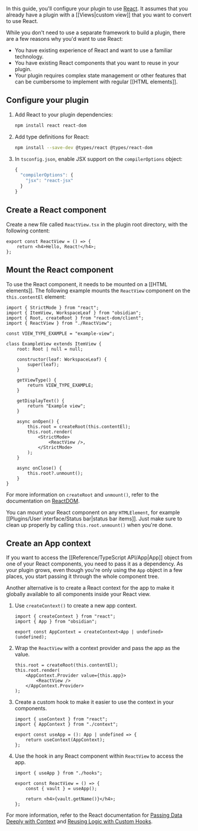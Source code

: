 In this guide, you'll configure your plugin to use [React](https://react.dev/). It assumes that you already have a plugin with a [[Views|custom view]] that you want to convert to use React.

While you don't need to use a separate framework to build a plugin, there are a few reasons why you'd want to use React:

-   You have existing experience of React and want to use a familiar technology.
-   You have existing React components that you want to reuse in your plugin.
-   Your plugin requires complex state management or other features that can be cumbersome to implement with regular [[HTML elements]].

## Configure your plugin

1. Add React to your plugin dependencies:

    ```bash
    npm install react react-dom
    ```

2. Add type definitions for React:

    ```bash
    npm install --save-dev @types/react @types/react-dom
    ```

3. In `tsconfig.json`, enable JSX support on the `compilerOptions` object:

    ```ts
    {
      "compilerOptions": {
        "jsx": "react-jsx"
      }
    }
    ```

## Create a React component

Create a new file called `ReactView.tsx` in the plugin root directory, with the following content:

```tsx title="ReactView.tsx"
export const ReactView = () => {
	return <h4>Hello, React!</h4>;
};
```

## Mount the React component

To use the React component, it needs to be mounted on a [[HTML elements]]. The following example mounts the `ReactView` component on the `this.contentEl` element:

```tsx
import { StrictMode } from "react";
import { ItemView, WorkspaceLeaf } from "obsidian";
import { Root, createRoot } from "react-dom/client";
import { ReactView } from "./ReactView";

const VIEW_TYPE_EXAMPLE = "example-view";

class ExampleView extends ItemView {
	root: Root | null = null;

	constructor(leaf: WorkspaceLeaf) {
		super(leaf);
	}

	getViewType() {
		return VIEW_TYPE_EXAMPLE;
	}

	getDisplayText() {
		return "Example view";
	}

	async onOpen() {
		this.root = createRoot(this.contentEl);
		this.root.render(
			<StrictMode>
				<ReactView />,
			</StrictMode>
		);
	}

	async onClose() {
		this.root?.unmount();
	}
}
```

For more information on `createRoot` and `unmount()`, refer to the documentation on [ReactDOM](https://react.dev/reference/react-dom/client/createRoot#root-render).

You can mount your React component on any `HTMLElement`, for example [[Plugins/User interface/Status bar|status bar items]]. Just make sure to clean up properly by calling `this.root.unmount()` when you're done.

## Create an App context

If you want to access the [[Reference/TypeScript API/App|App]] object from one of your React components, you need to pass it as a dependency. As your plugin grows, even though you're only using the `App` object in a few places, you start passing it through the whole component tree.

Another alternative is to create a React context for the app to make it globally available to all components inside your React view.

1. Use `createContext()` to create a new app context.

    ```tsx title="context.ts"
    import { createContext } from "react";
    import { App } from "obsidian";

    export const AppContext = createContext<App | undefined>(undefined);
    ```

2. Wrap the `ReactView` with a context provider and pass the app as the value.

    ```tsx title="view.tsx"
    this.root = createRoot(this.contentEl);
    this.root.render(
    	<AppContext.Provider value={this.app}>
    		<ReactView />
    	</AppContext.Provider>
    );
    ```

3. Create a custom hook to make it easier to use the context in your components.

    ```tsx title="hooks.ts"
    import { useContext } from "react";
    import { AppContext } from "./context";

    export const useApp = (): App | undefined => {
    	return useContext(AppContext);
    };
    ```

4. Use the hook in any React component within `ReactView` to access the app.

    ```tsx title="ReactView.tsx"
    import { useApp } from "./hooks";

    export const ReactView = () => {
    	const { vault } = useApp();

    	return <h4>{vault.getName()}</h4>;
    };
    ```

For more information, refer to the React documentation for [Passing Data Deeply with Context](https://react.dev/learn/passing-data-deeply-with-context) and [Reusing Logic with Custom Hooks](https://react.dev/learn/reusing-logic-with-custom-hooks).

